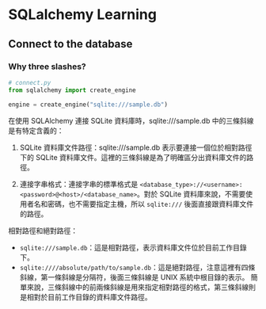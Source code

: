 # SQLalchemy Learning

## Connect to the database

### Why three slashes?

```python
# connect.py
from sqlalchemy import create_engine

engine = create_engine("sqlite:///sample.db")
```

在使用 SQLAlchemy 連接 SQLite 資料庫時，sqlite:///sample.db 中的三條斜線是有特定含義的：

1. SQLite 資料庫文件路徑：sqlite:///sample.db 表示要連接一個位於相對路徑下的 SQLite 資料庫文件。這裡的三條斜線是為了明確區分出資料庫文件的路徑。

2. 連接字串格式：連接字串的標準格式是 `<database_type>://<username>:<password>@<host>/<database_name>`。對於 SQLite 資料庫來說，不需要使用者名和密碼，也不需要指定主機，所以 `sqlite:///` 後面直接跟資料庫文件的路徑。

相對路徑和絕對路徑：

- `sqlite:///sample.db`：這是相對路徑，表示資料庫文件位於目前工作目錄下。
- `sqlite:////absolute/path/to/sample.db`：這是絕對路徑，注意這裡有四條斜線，第一條斜線是分隔符，後面三條斜線是 UNIX 系統中根目錄的表示。
簡單來說，三條斜線中的前兩條斜線是用來指定相對路徑的格式，第三條斜線則是相對於目前工作目錄的資料庫文件路徑。
